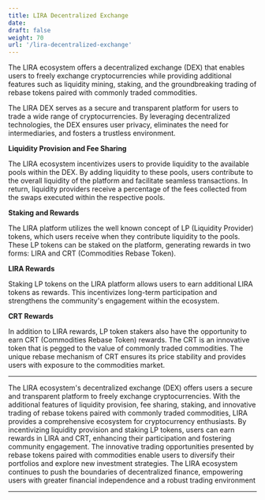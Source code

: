 ```yaml
---
title: LIRA Decentralized Exchange
date:
draft: false
weight: 70
url: '/lira-decentralized-exchange'
---
```


The LIRA ecosystem offers a decentralized exchange (DEX) that enables
users to freely exchange cryptocurrencies while providing additional
features such as liquidity mining, staking, and the groundbreaking
trading of rebase tokens paired with commonly traded commodities.

The LIRA DEX serves as a secure and
transparent platform for users to trade a wide range of
cryptocurrencies. By leveraging decentralized technologies, the DEX
ensures user privacy, eliminates the need for intermediaries, and
fosters a trustless environment.

**Liquidity Provision and Fee Sharing**

The LIRA ecosystem
incentivizes users to provide liquidity to the available pools within
the DEX. By adding liquidity to these pools, users contribute to the
overall liquidity of the platform and facilitate seamless
transactions. In return, liquidity providers receive a percentage of
the fees collected from the swaps executed within the respective
pools.

**Staking and Rewards**

The LIRA platform utilizes the well known concept of
LP (Liquidity Provider) tokens, which users receive when they
contribute liquidity to the pools. These LP tokens can be staked on
the platform, generating rewards in two forms: LIRA and CRT
(Commodities Rebase Token).

**LIRA Rewards**

Staking LP tokens on the LIRA platform allows
users to earn additional LIRA tokens as rewards. This incentivizes
long-term participation and strengthens the community's engagement
within the ecosystem.

**CRT Rewards**

In addition to LIRA rewards, LP token stakers also
have the opportunity to earn CRT (Commodities Rebase Token) rewards.
The CRT is an innovative token that is pegged to the value of commonly
traded commodities. The unique rebase mechanism of CRT ensures its
price stability and provides users with exposure to the commodities
market.


---

The LIRA ecosystem's decentralized exchange (DEX)
offers users a secure and transparent platform to freely exchange
cryptocurrencies. With the additional features of liquidity provision,
fee sharing, staking, and innovative trading of rebase tokens paired
with commonly traded commodities, LIRA provides a comprehensive
ecosystem for cryptocurrency enthusiasts. By incentivizing liquidity
provision and staking LP tokens, users can earn rewards in LIRA and
CRT, enhancing their participation and fostering community engagement.
The innovative trading opportunities presented by rebase tokens paired
with commodities enable users to diversify their portfolios and
explore new investment strategies. The LIRA ecosystem continues to
push the boundaries of decentralized finance, empowering users with
greater financial independence and a robust trading environment

---

